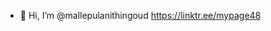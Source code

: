 - 👋 Hi, I’m @mallepulanithingoud
https://linktr.ee/mypage48
<!---
mallepulanithingoud/mallepulanithingoud is a ✨ special ✨ repository because its `README.md` (this file) appears on your GitHub profile.
You can click the Preview link to take a look at your changes.
--->
